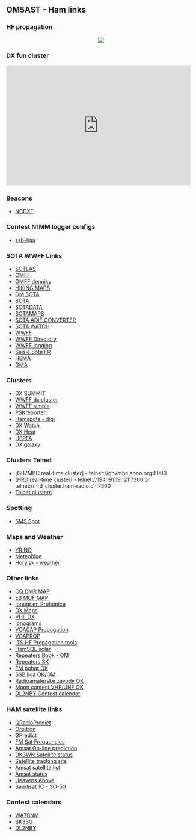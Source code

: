 ## OM5AST - Ham links

### HF propagation ###
<center>
<a href="http://www.hamqsl.com/solar.html" title="Click to add Solar-Terrestrial Data to your website!"><img src="http://www.hamqsl.com/solar101vhf.php"></a>
</center>

### DX fun cluster ###
<IFRAME marginWidth=0 marginHeight=0 src=https://www.dxfuncluster.com/cluster_new.html frameBorder=0 scrolling=no width=490 height=320>
</IFRAME>

### Beacons ###
- [NCDXF](http://www.ncdxf.org/beacon/)

### Contest N1MM logger configs ###
- [ssb-liga](https://github.com/tomasgeci/n1mm-ssb-liga)

### SOTA WWFF Links ###
- [SOTLAS](https://sotl.as/map)
- [OMFF](http://omff.wz.sk/)
- [OMFF denniky](http://omff.wz.sk/html/denik.html)
- [HIKING MAPS](https://mapy.hiking.sk/)
- [OM SOTA](http://sota.telesweb.sk/)
- [SOTA](http://sota.org.uk/)
- [SOTADATA](http://sotadata.org.uk/)
- [SOTAMAPS](http://www.sotamaps.org)
- [SOTA ADIF CONVERTER](http://www.sotamaps.org/extras.php) 
- [SOTA WATCH](http://www.sotawatch.org/)
- [WWFF](http://wwff.co/)
- [WWFF Directory](http://wwff.co/directory/)
- [WWFF logging](http://wwff.co/rules-faq/confirming-and-sending-log/)
- [Saisie Sota FR](http://www.sota-france.fr/articles.php?lng=fr&pg=140&mnuid=72&tconfig=0)
- [HEMA](http://hema.org.uk/)
- [GMA](https://www.cqgma.org/)

### Clusters ###
- [DX SUMMIT](http://dxsummit.fi)
- [WWFF dx cluster](http://wwff.co/dx-cluster/)
- [WWFF simple](http://wwff.cqgma.net/ww1016.php)
- [PSKreporter](https://www.pskreporter.info/pskmap.html)
- [Hamspots - digi](http://hamspots.net)
- [DX Watch](https://www.dxwatch.com)
- [DX Heat](https://dxheat.com/dxc/)
- [HB9FA](http://www.hb9fa.ch/dx-cluster.html)
- [DX galaxy](http://www.dxgalaxy.com)

### Clusters Telnet ###
- [GB7MBC real-time cluster] - telnet://gb7mbc.spoo.org:8000 
- [HRD real-time cluster] - telnet://194.191.19.121:7300 or telnet://hrd_cluster.ham-radio.ch:7300
- [Telnet clusters](https://www.ng3k.com/Misc/cluster.html)

### Spotting ###
- [SMS Spot](http://gyalogradio.ham.hu/spotsms/howto-en.html)

### Maps and Weather ###
- [YR.NO](https://www.yr.no/?spr=eng)
- [Meteoblue](https://www.meteoblue.com)
- [Hory.sk - weather](http://www.hory.sk/pocasie.html)

### Other links ###
- [CQ DMR MAP](http://www.cqdmrmap.com/)
- [ES MUF MAP](http://mmmonvhf.de/mufmap.php)
- [Ionogram Pruhonice](http://digisonda.ufa.cas.cz/latestFrames.htm)
- [DX Maps](http://www.dxmaps.com/spots/mapg.php?Lan=&Frec=&ML=&Map=NA&HF=&DXC=ING2&GL=)
- [VHF DX](http://www.vhfdx.de/iono.htm)
- [Ionograms](http://www.g0lfp.com/ionograms/index.php)
- [VOACAP Propagation](http://www.voacap.com/area/index.html)
- [VOAPROP](http://www.g4ilo.com/voaprop.html)
- [ITS HF Propagation tools](http://www.greg-hand.com/hfwin32.html)
- [HamSQL solar](http://www.hamqsl.com/solar.html)
- [Repeaters Book - OM](https://www.repeaterbook.com/row_repeaters/index.php?state_id=SK)
- [Repeaters SK](https://sites.google.com/site/prevadzace/)
- [FM pohar OK](http://fmpohar.nagano.cz/prop.php)
- [SSB liga OK/OM](http://ssbliga.nagano.cz)
- [Radioamaterske zavody OK](http://www.ok1pmp.eu/radioamaterske-zavody/)
- [Moon contest VHF/UHF OK](http://ok2vbz.waypoint.cz/mc/podminky/)
- [DL2NBY Contest calendar](https://sites.google.com/site/dl2nbycontestcalendar/)

### HAM satellite links ###
- [QRadioPredict](http://qradiopredict.sourceforge.net/)
- [Orbitron](http://www.stoff.pl/)
- [GPredict](http://gpredict.oz9aec.net/)
- [FM Sat Frequencies](https://www.amsat.org/fm-satellite-frequency-summary/)
- [Amsat On-line prediction](http://www.amsat.org/track/index.php)
- [DK3WN Satellite status](http://www.dk3wn.info/p/?page_id=29535)
- [Satellite tracking site](http://www.n2yo.com/?s=40967)
- [Amsat satellite list](https://www.amsat.org/two-way-satellites/)
- [Amsat status](http://www.amsat.org/status/)
- [Heavens Above](http://heavens-above.com/AmateurSats.aspx?lat=0&lng=0&loc=Unspecified&alt=0&tz=UCT)
- [Saudisat 1C - SO-50](http://www.satview.org/?sat_id=27607U)

### Contest calendars ###
- [WA7BNM](http://www.contestcalendar.com/contestcal.html)
- [SK3BG](http://www.sk3bg.se/contest/)
- [DL2NBY](https://sites.google.com/site/dl2nbycontestcalendar/)

